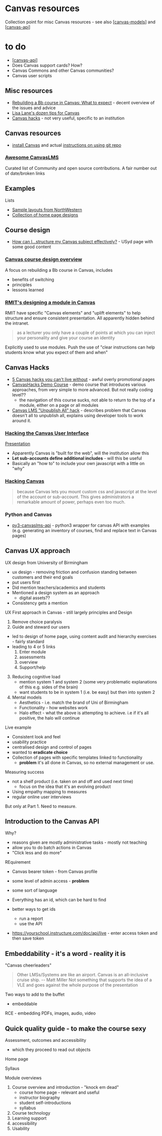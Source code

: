 # Canvas resources

Collection point for misc Canvas resources - see also [[canvas-models]] and [[canvas-api]]

# to do   
 
 - [[canvas-api]]
- Does Canvas support cards? How?
- Canvas Commons and other Canvas communities?
- Canvas user scripts

## Misc resources

- [Rebuilding a Bb course in Canvas: What to expect](https://docs.google.com/document/d/1Jl-b9iH-_R4Rf1NZBHHv1wqGW4mKO5LxfaywiQ395qk/edit) - decent overview of the issues and advice
- [Lisa Lane's dozen tips for Canvas](https://wordpress.miracosta.edu/joyfulteaching/2017/07/22/lisas-dozen-tips-for-canvas/)
- [Canvas hacks](https://sites.google.com/asu.edu/sgsup-instructional-design/instructor-resources/webinars/canvas-hacks) - not very useful, specific to an institution

## Canvas resources

- [install Canvas](https://www.lmspulse.com/2021/how-to-install-canvas-lms/) and actual [instructions on using git repo](https://github.com/instructure/canvas-lms/wiki/Quick-Start#using-git)

### [Awesome CanvasLMS](https://community.canvaslms.com/t5/Community-Users/Awesome-CanvasLMS/ba-p/259722)

Curated list of Community and open source contributions. A fair number out of date/broken links

## Examples

Lists
- [Sample layouts from NorthWestern](https://canvas.northwestern.edu/courses/44486/pages/sample-canvas-course-layouts?module_item_id=520943)
- [Collection of home page designs](https://community.canvaslms.com/t5/Canvas-Instructional-Designer/Template-for-Canvas-Homepage/m-p/79770/highlight/true#M2523)

## Course design

- [How can I...structure my Canvas subject effectively?](https://lx.uts.edu.au/collections/examples-canvas-sites/resources/how-can-i-structure-my-canvas-subject-site-effectively/) - USyd page with some good content

### [Canvas course design overview](https://miracosta.instructure.com/courses/7500)

A focus on rebuilding a Bb course in Canvas, includes
- benefits of switching
- principles
- lessons learned

### [RMIT's designing a module in Canvas](https://sites.rmit.edu.au/sister/2020/06/29/designing-a-module-in-canvas/)

RMIT have specific "Canvas elements" and "uplift elements" to help structure and ensure consistent presentation. All apparently hidden behind the intranet.

> as a lecturer you only have a couple of points at which you can inject your personality and give your course an identity

Explicitly used to use modules. Push the use of "clear instructions can help students know what you expect of them and when"

## Canvas Hacks

- [5 Canvas hacks you can't live without](https://www.leveragingelearning.com/lelblog/5canvashacks) - awful overly promotional pages
- [CanvasHacks Demo Course](https://resources.instructure.com/courses/443) - demo course that introduces various approaches, from very simple to more advanced.  But not really coding level??
    - the navigation of this course sucks, not able to return to the top of a module, either on a page or all modules
- [Canvas LMS "Unpublish All" hack](https://daveeargle.com/2019/10/25/canvas-unpublish-hack/) - describes problem that Canvas doesn't all to unpublish all, explains using developer tools to work around it.

### [Hacking the Canvas User Interface](http://www.waol.org/javascript)

[Presentation](https://docs.google.com/presentation/d/1Y-BxHO2KZdFUkVmfePrfmVpZm4kMa3iTRz9adHyuKcM/edit#slide=id.p)

- Apparently Canvas is "built for the web", will the institution allow this
- **Let sub-accounts define additional includes** - will this be useful
- Basically an "how to" to include your own javascript with a little on "why"

### [Hacking Canvas](https://sites.udel.edu/bkinney/2013/11/22/hacking-canvas/)

>  because Canvas lets you mount custom css and javascript at the level of the account or sub-account. This gives administrators a remarkable amount of power, perhaps even too much.

### Python and Canvas

- [py3-canvaslms-api](https://github.com/dgrobani/py3-canvaslms-api) - python3 wrapper for canvas API with examples (e.g. generating an inventory of courses, find and replace text in Canvas pages)


## Canvas UX approach

UX design from University of Birmingham

- ux design - removing friction and confusion standing between customers and their end goals
- put users first 
- Did mention teachers/academics and students
- Mentioned a design system as an approach
    - digital assets??
- Consistency gets a mention

UX First approach in Canvas - still largely principles and Design
1. Remove choice paralysis
2. Guide and steward our users
- led to design of home page, using content audit and hierarchy exercises - fairly standard 
- leading to 4 or 5 links
    1. Enter module
    2. assessments
    3. overview
    4. Support/help
3. Reducing cognitive load
    - mention system 1 and system 2 (some very problematic explanations of this e.g. sides of the brain)
    - want students to be in system 1 (i.e. be easy) but then into system 2
4. Mental models
    - Aesthetics - i.e. match the brand of Uni of Birmingham
    - Functionality - how websites work
    - Halo effect - what the above is attempting to achieve. i.e if it's all positive, the halo will continue

Live example
- Consistent look and feel  
- usability practice 
- centralised design and control of pages
- wanted to **eradicate choice**
- Collection of pages with specific templates linked to functionality
   - **problem** it's all done in Canvas, so no external management or use.

Measuring success
- not a shelf product (i.e. taken on and off and used next time)
   - focus on the idea that it's an evolving product
- Using empathy mapping to measures
- regular online user interviews

But only at Part 1.  Need to measure.


## Introduction to the Canvas API

Why?
- reasons given are mostly administrative tasks - mostly not teaching
- allow you to do batch actions in Canvas
- "Click less and do more"

REquirement
- Canvas bearer token - from Canvas profile
- some level of admin access - **problem**
- some sort of language

- Everything has an id, which can be hard to find
- better ways to get ids 
    - run a report
    - use the API

- https://yourschool.instructure.com/doc/api/live - enter access token and then save token

## Embeddability - it's a word - reality it is

"Canvas cheerleaders" 

> Other LMSs/Systems are like an airport. Canvas is an all-inclusive cruise ship. -- Matt Miller
Not something that supports the idea of a VLE and goes against the whole purpose of the presentation

Two ways to add to the buffet 
- embeddable

RCE - embedding PDFs, images, audio, video

## Quick quality guide - to make the course sexy

Assessment, outcomes and accessibility
- which they proceed to read out objects

Home page

Syllaus


Module overviews

1. Course overview and introduction - "knock em dead"
    - course home page - relevant and useful
    - instructor biography
    - student self-introductions
    - syllabus 
3. Course technology
4. Learning support
5. accessibility
6. Usability








[//begin]: # "Autogenerated link references for markdown compatibility"
[canvas-models]: canvas-models "Canvas models"
[canvas-api]: canvas-api "canvas-api"
[//end]: # "Autogenerated link references"